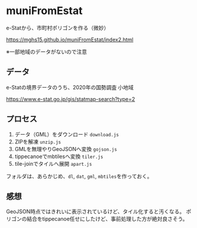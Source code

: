 # muniFromEstat
e-Statから、市町村ポリゴンを作る（微妙）

https://mghs15.github.io/muniFromEstat/index2.html

※一部地域のデータがないので注意

## データ
e-Statの境界データのうち、2020年の国勢調査 小地域

https://www.e-stat.go.jp/gis/statmap-search?type=2

## プロセス
1. データ（GML）をダウンロード `download.js`
2. ZIPを解凍 `unzip.js`
3. GMLを無理やりGeoJSONへ変換 `gojson.js`
4. tippecanoeでmbtilesへ変換 `tiler.js`
5. tile-joinでタイルへ展開 `apart.js`

フォルダは、あらかじめ、`dl`, `dat`, `gml`, `mbtiles`を作っておく。

## 感想
GeoJSON時点ではきれいに表示されているけど、タイル化すると汚くなる。
ポリゴンの結合をtippecanoe任せにしたけど、事前処理した方が絶対良さそう。
